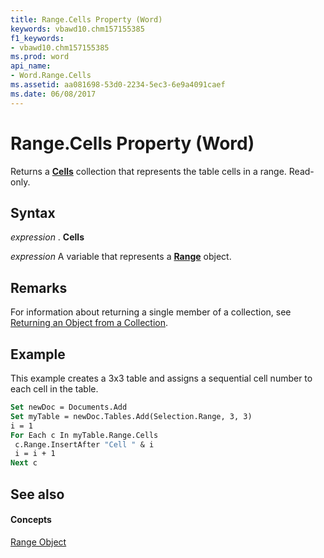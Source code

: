 ```yaml
---
title: Range.Cells Property (Word)
keywords: vbawd10.chm157155385
f1_keywords:
- vbawd10.chm157155385
ms.prod: word
api_name:
- Word.Range.Cells
ms.assetid: aa081698-53d0-2234-5ec3-6e9a4091caef
ms.date: 06/08/2017
---
```



# Range.Cells Property (Word)

Returns a  **[Cells](cells-object-word.md)** collection that represents the table cells in a range. Read-only.


## Syntax

 _expression_ . **Cells**

 _expression_ A variable that represents a **[Range](range-object-word.md)** object.


## Remarks

For information about returning a single member of a collection, see [Returning an Object from a Collection](http://msdn.microsoft.com/library/28f76384-f495-9640-a7c8-10ada3fac727%28Office.15%29.aspx).


## Example

This example creates a 3x3 table and assigns a sequential cell number to each cell in the table.


```vb
Set newDoc = Documents.Add 
Set myTable = newDoc.Tables.Add(Selection.Range, 3, 3) 
i = 1 
For Each c In myTable.Range.Cells 
 c.Range.InsertAfter "Cell " & i 
 i = i + 1 
Next c
```


## See also


#### Concepts


[Range Object](range-object-word.md)

